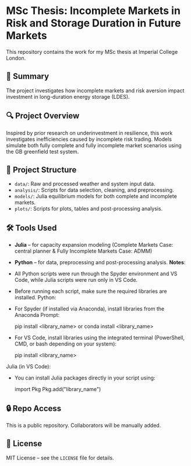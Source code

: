 # MSc Thesis: Incomplete Markets in Risk and Storage Duration in Future Markets

This repository contains the work for my MSc thesis at Imperial College London. 

## 📘 Summary

The project investigates how incomplete markets and risk aversion impact investment in long-duration energy storage (LDES).

## 🔍 Project Overview

Inspired by prior research on underinvestment in resilience, this work investigates inefficiencies caused by incomplete risk trading. Models simulate both fully complete and fully incomplete market scenarios using the GB greenfield test system.

## 📁 Project Structure

- `data/`: Raw and processed weather and system input data.
- `analysis/`: Scripts for data selection, cleaning, and preprocessing.
- `models/`: Julia equilibrium models for both complete and incomplete markets.
- `plots/`: Scripts for plots, tables and post-processing analysis.

## 🛠 Tools Used

- **Julia** – for capacity expansion modeling (Complete Markets Case: central planner & Fully Incomplete Markets Case: ADMM)
- **Python** – for data, preprocessing and post-processing analysis.
**Notes**:
- All Python scripts were run through the Spyder environment and VS Code, while Julia scripts were run only in VS Code.
- Before running each script, make sure the required libraries are installed.
Python:
- For Spyder (if installed via Anaconda), install libraries from the Anaconda Prompt:

    pip install <library_name>
    or
    conda install <library_name>

- For VS Code, install libraries using the integrated terminal (PowerShell, CMD, or bash depending on your system):

    pip install <library_name>

Julia (in VS Code):
- You can install Julia packages directly in your script using:

    import Pkg
    Pkg.add("library_name")

## 🔒 Repo Access

This is a public repository. Collaborators will be manually added.

## 📝 License

MIT License – see the `LICENSE` file for details.
